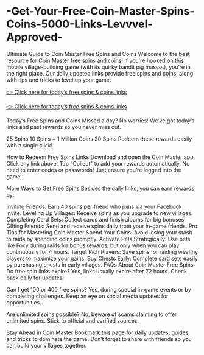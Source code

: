 # -Get-Your-Free-Coin-Master-Spins-Coins-5000-Links-Levvvel-Approved-
Ultimate Guide to Coin Master Free Spins and Coins
Welcome to the best resource for Coin Master free spins and coins! If you're hooked on this mobile village-building game (with its quirky bandit pig mascot), you’re in the right place. Our daily updated links provide free spins and coins, along with tips and tricks to level up your game.

[👉 Click here for today’s free spins & coins links](https://cutt.ly/EeXDrolA)

[👉 Click here for today’s free spins & coins links](https://cutt.ly/EeXDrolA)

Today’s Free Spins and Coins
Missed a day? No worries! We’ve got today’s links and past rewards so you never miss out.

25 Spins
10 Spins + 1 Million Coins
30 Spins
Redeem these rewards easily with a single click!

How to Redeem Free Spins Links
Download and open the Coin Master app.
Click any link above.
Tap "Collect" to add your rewards automatically.
No need to enter codes or passwords! Just ensure you’re logged into the game.

More Ways to Get Free Spins
Besides the daily links, you can earn rewards by:

Inviting Friends: Earn 40 spins per friend who joins via your Facebook invite.
Leveling Up Villages: Receive spins as you upgrade to new villages.
Completing Card Sets: Collect cards and finish albums for big bonuses.
Gifting Friends: Send and receive spins daily from your in-game friends.
Pro Tips for Mastering Coin Master
Spend Your Coins: Avoid losing your stash to raids by spending coins promptly.
Activate Pets Strategically: Use pets like Foxy during raids for bonus rewards, but only when you can play continuously for 4 hours.
Target Rich Players: Save spins for raiding wealthy players to maximize your gains.
Buy Chests Early: Complete card sets easily by purchasing chests in early villages.
FAQs About Coin Master Free Spins
Do free spin links expire?
Yes, links usually expire after 72 hours. Check back daily for updates!

Can I get 100 or 400 free spins?
Yes, during special in-game events or by completing challenges. Keep an eye on social media updates for opportunities.

Are unlimited spins possible?
No, beware of scams claiming to offer unlimited spins. Stick to official and verified sources.

Stay Ahead in Coin Master
Bookmark this page for daily updates, guides, and tricks to dominate the game. Don’t forget to share with friends so you can build your villages together.
